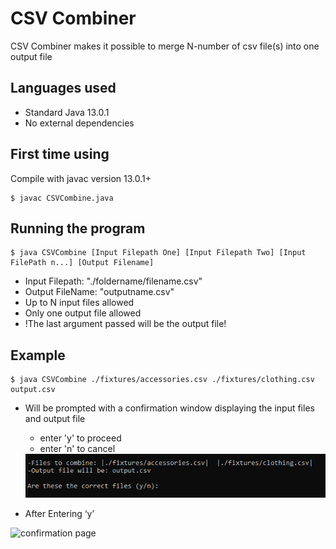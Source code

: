 # CSV Combiner
CSV Combiner makes it possible to merge N-number of csv file(s) into one output file

## Languages used 
* Standard Java 13.0.1
* No external dependencies

## First time using
Compile with javac version 13.0.1+ 
```
$ javac CSVCombine.java
```

## Running the program
``` 
$ java CSVCombine [Input Filepath One] [Input Filepath Two] [Input FilePath n...] [Output Filename]
```
* Input Filepath: "./foldername/filename.csv"
* Output FileName: "outputname.csv"
* Up to N input files allowed
* Only one output file allowed 
* !The last argument passed will be the output file!

## Example
```
$ java CSVCombine ./fixtures/accessories.csv ./fixtures/clothing.csv output.csv
```
* Will be prompted with a confirmation window displaying the input files and output file
  * enter 'y' to proceed 
  * enter 'n' to cancel
  <img src="pictures/confirmation.PNG" alt="confirmation page">

* After Entering ‘y’
 <img src="pictures/.PNG" alt="confirmation page">
